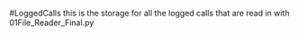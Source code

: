 #LoggedCalls
this is the storage for all the logged calls
that are read in with 01File_Reader_Final.py
